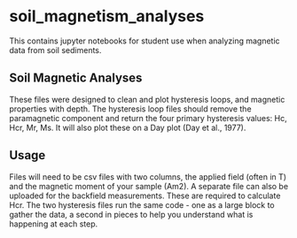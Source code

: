 # soil_magnetism_analyses
This contains jupyter notebooks for student use when analyzing magnetic data from soil sediments.

## Soil Magnetic Analyses  
These files were designed to clean and plot hysteresis loops, and magnetic properties with depth. 
The hysteresis loop files should remove the paramagnetic component and return the four primary hysteresis values: Hc, Hcr, Mr, Ms. 
It will also plot these on a Day plot (Day et al., 1977).

## Usage  
Files will need to be csv files with two columns, the applied field (often in T) and the magnetic moment of your sample (Am2).
A separate file can also be uploaded for the backfield measurements. These are required to calculate Hcr. 
The two hysteresis files run the same code - one as a large block to gather the data, a second in pieces to help you understand what is happening at each step.


